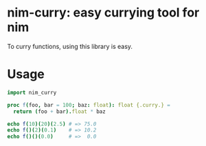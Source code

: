 # nim-curry: easy currying tool for nim
To curry functions, using this library is easy.

# Usage
```nim
import nim_curry

proc f(foo, bar = 100; baz: float): float {.curry.} =
  return (foo + bar).float * baz

echo f(10)(20)(2.5) # => 75.0
echo f()(2)(0.1)    # => 10.2
echo f()()(0.0)     # =>  0.0

```

